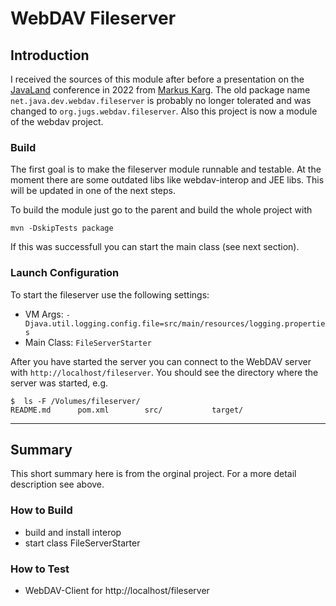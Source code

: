 # WebDAV Fileserver


## Introduction

I received the sources of this module after before a presentation on the [JavaLand](http://www.javaland.eu) conference in 2022 from [Markus Karg](http://www.headcrashing.eu).
The old package name `net.java.dev.webdav.fileserver` is probably no longer tolerated and was changed to `org.jugs.webdav.fileserver`.
Also this project is now a module of the webdav project.


### Build

The first goal is to make the fileserver module runnable and testable.
At the moment there are some outdated libs like webdav-interop and JEE libs.
This will be updated in one of the next steps.

To build the module just go to the parent and build the whole project with

    mvn -DskipTests package

If this was successfull you can start the main class (see next section). 


### Launch Configuration

To start the fileserver use the following settings:

* VM Args: `-Djava.util.logging.config.file=src/main/resources/logging.properties`
* Main Class: `FileServerStarter`

After you have started the server you can connect to the WebDAV server with `http://localhost/fileserver`.
You should see the directory where the server was started, e.g.

    $  ls -F /Volumes/fileserver/
    README.md      pom.xml        src/           target/




---

## Summary

This short summary here is from the orginal project.
For a more detail description see above.

### How to Build

* build and install interop
* start class FileServerStarter

### How to Test

* WebDAV-Client for http://localhost/fileserver